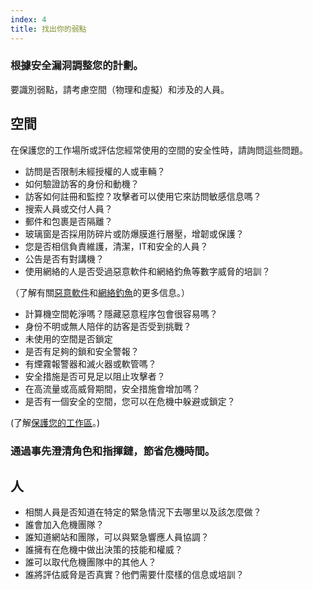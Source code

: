 ```yaml
---
index: 4
title: 找出你的弱點
---
```

### 根據安全漏洞調整您的計劃。

要識別弱點，請考慮空間（物理和虛擬）和涉及的人員。

## 空間

在保護您的工作場所或評估您經常使用的空間的安全性時，請詢問這些問題。

* 訪問是否限制未經授權的人或車輛？
* 如何驗證訪客的身份和動機？
* 訪客如何註冊和監控？攻擊者可以使用它來訪問敏感信息嗎？
* 搜索人員或交付人員？
* 郵件和包裹是否隔離？
* 玻璃窗是否採用防碎片或防爆膜進行層壓，增韌或保護？
* 您是否相信負責維護，清潔，IT和安全的人員？
* 公告是否有對講機？
* 使用網絡的人是否受過惡意軟件和網絡釣魚等數字威脅的培訓？

（了解有關[惡意軟件](umbrella://information/malware/beginner)和[網絡釣魚](umbrella://communications/phishing/beginner)的更多信息。）

* 計算機空間乾淨嗎？隱藏惡意程序包會很容易嗎？
* 身份不明或無人陪伴的訪客是否受到挑戰？
* 未使用的空間是否鎖定
* 是否有足夠的鎖和安全警報？
* 有煙霧報警器和滅火器或軟管嗎？
* 安全措施是否可見足以阻止攻擊者？
* 在高流量或高威脅期間，安全措施會增加嗎？
* 是否有一個安全的空間，您可以在危機中躲避或鎖定？

(了解[保護您的工作區](umbrella://information/protect-your-workspace)。)

### 通過事先澄清角色和指揮鏈，節省危機時間。

## 人

* 相關人員是否知道在特定的緊急情況下去哪里以及該怎麼做？
* 誰會加入危機團隊？
* 誰知道網站和團隊，可以與緊急響應人員協調？
* 誰擁有在危機中做出決策的技能和權威？
* 誰可以取代危機團隊中的其他人？
* 誰將評估威脅是否真實？他們需要什麼樣的信息或培訓？